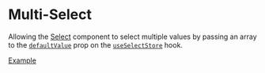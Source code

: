 # Multi-Select

<p data-description>
  Allowing the <a href="/components/select">Select</a> component to select multiple values by passing an array to the <a href="/api-reference/select-store#defaultvalue"><code>defaultValue</code></a> prop on the <a href="/api-reference/select-store"><code>useSelectStore</code></a> hook.
</p>

<a href="./index.tsx" data-playground>Example</a>
